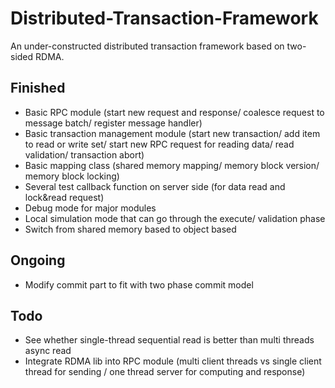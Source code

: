 # Distributed-Transaction-Framework
An under-constructed distributed transaction framework based on two-sided RDMA.

## Finished
* Basic RPC module (start new request and response/ coalesce request to message batch/ register message handler)
* Basic transaction management module (start new transaction/ add item to read or write set/ start new RPC request for reading data/ read validation/ transaction abort)
* Basic mapping class (shared memory mapping/ memory block version/ memory block locking)
* Several test callback function on server side (for data read and lock&read request)
* Debug mode for major modules
* Local simulation mode that can go through the execute/ validation phase
* Switch from shared memory based to object based

## Ongoing
* Modify commit part to fit with two phase commit model

## Todo
* See whether single-thread sequential read is better than multi threads async read
* Integrate RDMA lib into RPC module (multi client threads vs single client thread for sending / one thread server for computing and response)  



